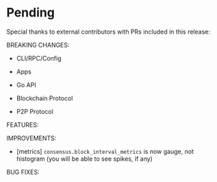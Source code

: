 # Pending

Special thanks to external contributors with PRs included in this release:

BREAKING CHANGES:

* CLI/RPC/Config

* Apps

* Go API

* Blockchain Protocol

* P2P Protocol


FEATURES:

IMPROVEMENTS:
- [metrics] `consensus.block_interval_metrics` is now gauge, not histogram (you will be able to see spikes, if any)

BUG FIXES:
